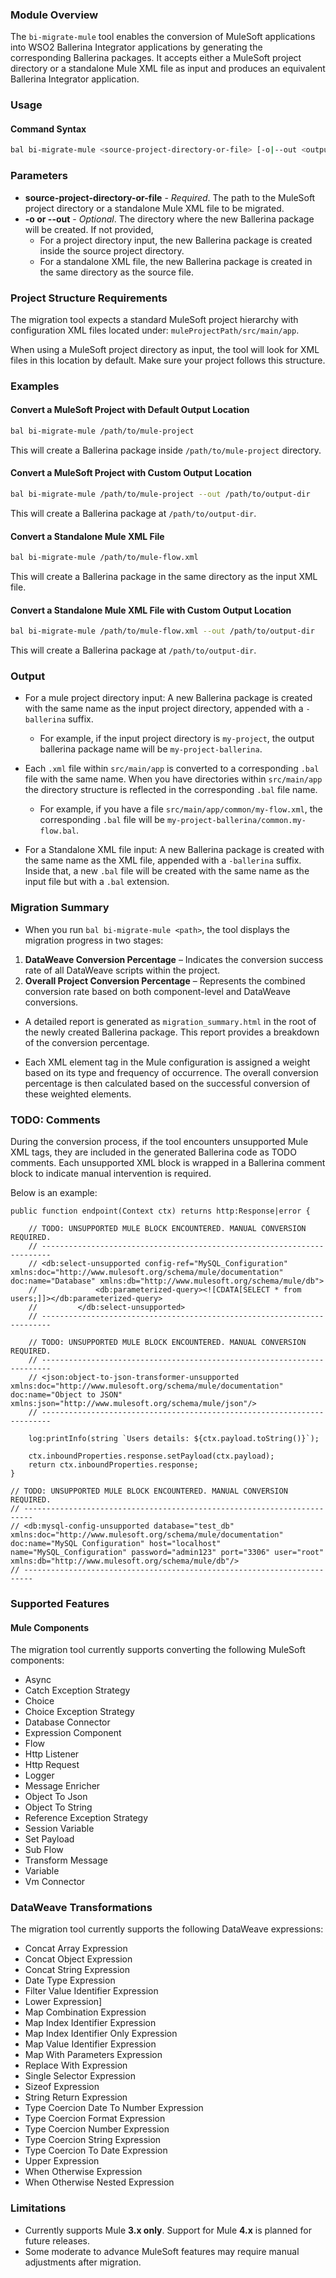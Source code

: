 ### Module Overview
The `bi-migrate-mule` tool enables the conversion of MuleSoft applications into WSO2 Ballerina Integrator
applications by generating the corresponding Ballerina packages. It accepts either a MuleSoft project directory or a
standalone Mule XML file as input and produces an equivalent Ballerina Integrator application.

### Usage
#### Command Syntax

```bash
bal bi-migrate-mule <source-project-directory-or-file> [-o|--out <output-directory>]
```

### Parameters

- **source-project-directory-or-file** - *Required*. The path to the MuleSoft project directory or a standalone Mule
  XML file to be migrated.
- **-o or --out** - *Optional*. The directory where the new Ballerina package will be created. If not provided,
    - For a project directory input, the new Ballerina package is created inside the source project directory.
    - For a standalone XML file, the new Ballerina package is created in the same directory as the source file.

### Project Structure Requirements

The migration tool expects a standard MuleSoft project hierarchy with configuration XML files located under:
```muleProjectPath/src/main/app```.

When using a MuleSoft project directory as input, the tool will look for XML files in this location by default.
Make sure your project follows this structure.

### Examples

#### Convert a MuleSoft Project with Default Output Location

```bash
bal bi-migrate-mule /path/to/mule-project
```

This will create a Ballerina package inside `/path/to/mule-project` directory.

#### Convert a MuleSoft Project with Custom Output Location

```bash
bal bi-migrate-mule /path/to/mule-project --out /path/to/output-dir
```

This will create a Ballerina package at `/path/to/output-dir`.

#### Convert a Standalone Mule XML File

```bash
bal bi-migrate-mule /path/to/mule-flow.xml
```

This will create a Ballerina package in the same directory as the input XML file.

#### Convert a Standalone Mule XML File with Custom Output Location

```bash
bal bi-migrate-mule /path/to/mule-flow.xml --out /path/to/output-dir
```

This will create a Ballerina package at `/path/to/output-dir`.

### Output
- For a mule project directory input: A new Ballerina package is created with the same name as the input project
  directory, appended with a `-ballerina` suffix.
    - For example,  if the input project directory is `my-project`, the
      output ballerina package name will be `my-project-ballerina`.

- Each `.xml` file within `src/main/app` is converted to a corresponding `.bal` file with the same name. When you have
  directories within  `src/main/app` the directory structure is reflected in the corresponding `.bal` file name.
    - For example, if you have a file `src/main/app/common/my-flow.xml`, the corresponding `.bal` file will be
      `my-project-ballerina/common.my-flow.bal`.

- For a Standalone XML file input: A new Ballerina package is created with the same name as the XML file, appended
  with a `-ballerina` suffix. Inside that, a new `.bal` file will be created with the same name as the input file but
  with a `.bal` extension.


### Migration Summary

- When you run `bal bi-migrate-mule <path>`, the tool displays the migration progress in two stages:
1. **DataWeave Conversion Percentage** – Indicates the conversion success rate of all DataWeave scripts within the
   project.
2. **Overall Project Conversion Percentage** – Represents the combined conversion rate based on both component-level
   and DataWeave conversions.

- A detailed report is generated as `migration_summary.html` in the root of the newly created Ballerina package. This
  report provides a breakdown of the conversion percentage.

- Each XML element tag in the Mule configuration is assigned a weight based on its type and frequency of occurrence.
  The overall conversion percentage is then calculated based on the successful conversion of these weighted elements.

### TODO: Comments

During the conversion process, if the tool encounters unsupported Mule XML tags, they are included in the generated
Ballerina code as TODO comments. Each unsupported XML block is wrapped in a Ballerina comment block to indicate
manual intervention is required.

Below is an example:

```bal
public function endpoint(Context ctx) returns http:Response|error {

    // TODO: UNSUPPORTED MULE BLOCK ENCOUNTERED. MANUAL CONVERSION REQUIRED.
    // ------------------------------------------------------------------------
    // <db:select-unsupported config-ref="MySQL_Configuration" xmlns:doc="http://www.mulesoft.org/schema/mule/documentation" doc:name="Database" xmlns:db="http://www.mulesoft.org/schema/mule/db">
    //             <db:parameterized-query><![CDATA[SELECT * from users;]]></db:parameterized-query>
    //         </db:select-unsupported>
    // ------------------------------------------------------------------------

    // TODO: UNSUPPORTED MULE BLOCK ENCOUNTERED. MANUAL CONVERSION REQUIRED.
    // ------------------------------------------------------------------------
    // <json:object-to-json-transformer-unsupported xmlns:doc="http://www.mulesoft.org/schema/mule/documentation" doc:name="Object to JSON" xmlns:json="http://www.mulesoft.org/schema/mule/json"/>
    // ------------------------------------------------------------------------

    log:printInfo(string `Users details: ${ctx.payload.toString()}`);

    ctx.inboundProperties.response.setPayload(ctx.payload);
    return ctx.inboundProperties.response;
}

// TODO: UNSUPPORTED MULE BLOCK ENCOUNTERED. MANUAL CONVERSION REQUIRED.
// ------------------------------------------------------------------------
// <db:mysql-config-unsupported database="test_db" xmlns:doc="http://www.mulesoft.org/schema/mule/documentation" doc:name="MySQL Configuration" host="localhost" name="MySQL_Configuration" password="admin123" port="3306" user="root" xmlns:db="http://www.mulesoft.org/schema/mule/db"/>
// ------------------------------------------------------------------------
```

### Supported Features

#### Mule Components
The migration tool currently supports converting the following MuleSoft components:

- Async
- Catch Exception Strategy
- Choice
- Choice Exception Strategy
- Database Connector
- Expression Component
- Flow
- Http Listener
- Http Request
- Logger
- Message Enricher
- Object To Json
- Object To String
- Reference Exception Strategy
- Session Variable
- Set Payload
- Sub Flow
- Transform Message
- Variable
- Vm Connector

### DataWeave Transformations

The migration tool currently supports the following DataWeave expressions:

- Concat Array Expression
- Concat Object Expression
- Concat String Expression
- Date Type Expression
- Filter Value Identifier Expression
- Lower Expression]
- Map Combination Expression
- Map Index Identifier Expression
- Map Index Identifier Only Expression
- Map Value Identifier Expression
- Map With Parameters Expression
- Replace With Expression
- Single Selector Expression
- Sizeof Expression
- String Return Expression
- Type Coercion Date To Number Expression
- Type Coercion Format Expression
- Type Coercion Number Expression
- Type Coercion String Expression
- Type Coercion To Date Expression
- Upper Expression
- When Otherwise Expression
- When Otherwise Nested Expression

### Limitations
- Currently supports Mule **3.x only**. Support for Mule **4.x** is planned for future releases.
- Some moderate to advance MuleSoft features may require manual adjustments after migration.
